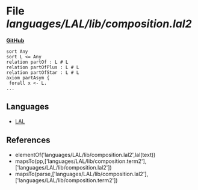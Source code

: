 # File _languages/LAL/lib/composition.lal2_
**[GitHub](https://github.com/softlang/yas/blob/master/languages/LAL/lib/composition.lal2)**
```
sort Any
sort L <= Any
relation partOf : L # L
relation partOfPlus : L # L
relation partOfStar : L # L
axiom partAsym {
 forall x <- L.
...
```

## Languages
* [LAL](../languages/LAL.md)

## References
* elementOf('languages/LAL/lib/composition.lal2',lal(text))
* mapsTo(pp,['languages/LAL/lib/composition.term2'],['languages/LAL/lib/composition.lal2'])
* mapsTo(parse,['languages/LAL/lib/composition.lal2'],['languages/LAL/lib/composition.term2'])
